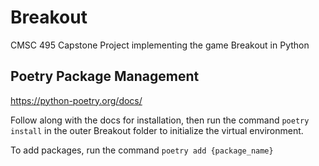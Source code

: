 # Breakout

CMSC 495 Capstone Project implementing the game Breakout in Python

## Poetry Package Management

https://python-poetry.org/docs/

Follow along with the docs for installation, then run the command `poetry install` in the outer Breakout folder to initialize the virtual environment.

To add packages, run the command `poetry add {package_name}`
